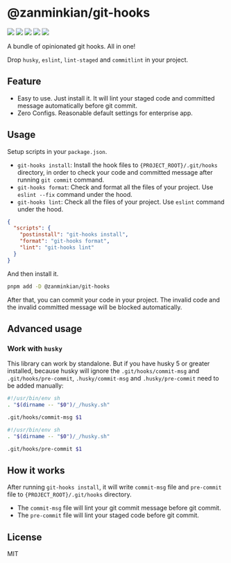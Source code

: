 # @zanminkian/git-hooks

[![](https://img.shields.io/npm/l/@zanminkian/git-hooks.svg)](https://github.com/zanminkian/git-hooks/blob/master/LICENSE)
[![](https://img.shields.io/npm/v/@zanminkian/git-hooks.svg)](https://www.npmjs.com/package/@zanminkian/git-hooks)
[![](https://img.shields.io/npm/dm/@zanminkian/git-hooks.svg)](https://www.npmjs.com/package/@zanminkian/git-hooks)
[![](https://img.shields.io/librariesio/release/npm/@zanminkian/git-hooks)](https://www.npmjs.com/package/@zanminkian/git-hooks)
[![](https://packagephobia.com/badge?p=@zanminkian/git-hooks)](https://packagephobia.com/result?p=@zanminkian/git-hooks)

A bundle of opinionated git hooks. All in one!

Drop `husky`, `eslint`, `lint-staged` and `commitlint` in your project.

## Feature

- Easy to use. Just install it. It will lint your staged code and committed message automatically before git commit.
- Zero Configs. Reasonable default settings for enterprise app.

## Usage

Setup scripts in your `package.json`.

- `git-hooks install`: Install the hook files to `{PROJECT_ROOT}/.git/hooks` directory, in order to check your code and committed message after running `git commit` command.
- `git-hooks format`: Check and format all the files of your project. Use `eslint --fix` command under the hood.
- `git-hooks lint`: Check all the files of your project. Use `eslint` command under the hood.

```json
{
  "scripts": {
    "postinstall": "git-hooks install",
    "format": "git-hooks format",
    "lint": "git-hooks lint"
  }
}
```

And then install it.

```sh
pnpm add -D @zanminkian/git-hooks
```

After that, you can commit your code in your project. The invalid code and the invalid committed message will be blocked automatically.

## Advanced usage

### Work with `husky`

This library can work by standalone. But if you have husky 5 or greater installed, because husky will ignore the `.git/hooks/commit-msg` and `.git/hooks/pre-commit`, `.husky/commit-msg` and `.husky/pre-commit` need to be added manually:

```sh
#!/usr/bin/env sh
. "$(dirname -- "$0")/_/husky.sh"

.git/hooks/commit-msg $1
```

```sh
#!/usr/bin/env sh
. "$(dirname -- "$0")/_/husky.sh"

.git/hooks/pre-commit $1
```

## How it works

After running `git-hooks install`, it will write `commit-msg` file and `pre-commit` file to `{PROJECT_ROOT}/.git/hooks` directory.

- The `commit-msg` file will lint your git commit message before git commit.
- The `pre-commit` file will lint your staged code before git commit.

## License

MIT
